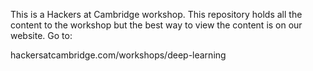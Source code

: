 This is a Hackers at Cambridge workshop. This repository holds all the content to the workshop but the best way to view the content is on our website. Go to:

hackersatcambridge.com/workshops/deep-learning


